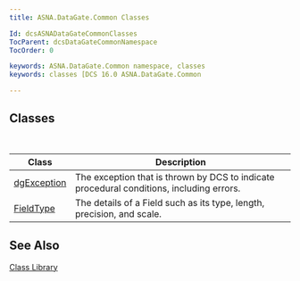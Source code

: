 ```yaml
---
title: ASNA.DataGate.Common Classes

Id: dcsASNADataGateCommonClasses
TocParent: dcsDataGateCommonNamespace
TocOrder: 0

keywords: ASNA.DataGate.Common namespace, classes
keywords: classes [DCS 16.0 ASNA.DataGate.Common

---
```


## Classes

<br />



| Class | Description |
| ---- | ---- |
| [dgException](dgexception-class.html) | The exception that is thrown by DCS to indicate procedural conditions, including errors. |
| [FieldType](field-type-class.html) | The details of a Field such as its type, length, precision, and scale. |



## See Also


[Class Library](class-library-main.html)

